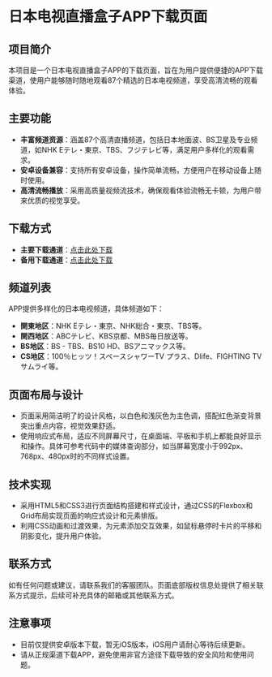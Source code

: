 # 日本电视直播盒子APP下载页面

## 项目简介
本项目是一个日本电视直播盒子APP的下载页面，旨在为用户提供便捷的APP下载渠道，使用户能够随时随地观看87个精选的日本电视频道，享受高清流畅的观看体验。

## 主要功能
- **丰富频道资源**：涵盖87个高清直播频道，包括日本地面波、BS卫星及专业频道，如NHK Eテレ・東京、TBS、フジテレビ等，满足用户多样化的观看需求。
- **安卓设备兼容**：支持所有安卓设备，操作简单流畅，方便用户在移动设备上随时使用。
- **高清流畅播放**：采用高质量视频流技术，确保观看体验流畅无卡顿，为用户带来优质的视觉享受。

## 下载方式
- **主要下载通道**：[点击此处下载]([https://yun.urldwz.com/s/qJrUL](https://xn--mnqu41b.cn/))
- **备用下载通道**：[点击此处下载]([https://www.lanzn.com/ibSir2tqzfxg](https://xn--mnqu41b.cn/))

## 频道列表
APP提供多样化的日本电视频道，具体频道如下：
- **関東地区**：NHK Eテレ・東京、NHK総合・東京、TBS等。
- **関西地区**：ABCテレビ、KBS京都、MBS毎日放送等。
- **BS地区**：BS - TBS、BS10 HD、BSアニマックス等。
- **CS地区**：100％ヒッツ！スペースシャワーTV プラス、Dlife、FIGHTING TV サムライ等。

## 页面布局与设计
- 页面采用简洁明了的设计风格，以白色和浅灰色为主色调，搭配红色渐变背景突出重点内容，视觉效果舒适。
- 使用响应式布局，适应不同屏幕尺寸，在桌面端、平板和手机上都能良好显示和操作。具体可参考代码中的媒体查询部分，如当屏幕宽度小于992px、768px、480px时的不同样式设置。

## 技术实现
- 采用HTML5和CSS3进行页面结构搭建和样式设计，通过CSS的Flexbox和Grid布局实现页面的响应式设计和元素排版。
- 利用CSS动画和过渡效果，为元素添加交互效果，如鼠标悬停时卡片的平移和阴影变化，提升用户体验。

## 联系方式
如有任何问题或建议，请联系我们的客服团队。页面底部版权信息处提供了相关联系方式提示，后续可补充具体的邮箱或其他联系方式。

## 注意事项
- 目前仅提供安卓版本下载，暂无iOS版本，iOS用户请耐心等待后续更新。
- 请从正规渠道下载APP，避免使用非官方途径下载导致的安全风险和使用问题。
